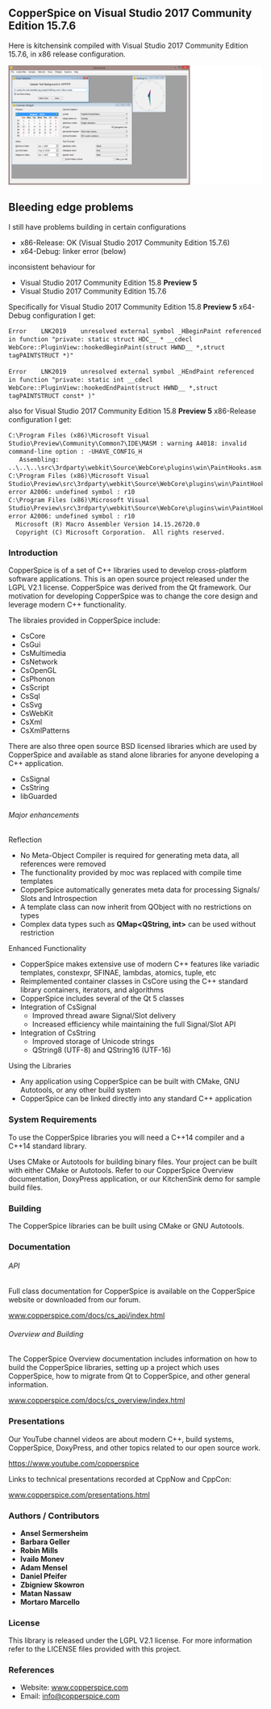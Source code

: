 ## CopperSpice on Visual Studio 2017 Community Edition 15.7.6

Here is kitchensink compiled with Visual Studio 2017 Community Edition 15.7.6, in x86 release configuration.

[![Kitchensink](art/cop1.png)](https://github.com/copperspice/copperspice)

## Bleeding edge problems

I still have problems building in certain configurations

- x86-Release: OK (Visual Studio 2017 Community Edition 15.7.6)
- x64-Debug: linker error (below)

inconsistent behaviour for 
- Visual Studio 2017 Community Edition 15.8 **Preview 5**
- Visual Studio 2017 Community Edition 15.7.6

Specifically for Visual Studio 2017 Community Edition 15.8 **Preview 5** x64-Debug configuration I get:

```
Error    LNK2019    unresolved external symbol _HBeginPaint referenced in function "private: static struct HDC__ * __cdecl WebCore::PluginView::hookedBeginPaint(struct HWND__ *,struct tagPAINTSTRUCT *)" 

Error    LNK2019    unresolved external symbol _HEndPaint referenced in function "private: static int __cdecl WebCore::PluginView::hookedEndPaint(struct HWND__ *,struct tagPAINTSTRUCT const* )"
```

also for Visual Studio 2017 Community Edition 15.8 **Preview 5** x86-Release configuration I get:

```
C:\Program Files (x86)\Microsoft Visual Studio\Preview\Community\Common7\IDE\MASM : warning A4018: invalid command-line option : -UHAVE_CONFIG_H
   Assembling: ..\..\..\src\3rdparty\webkit\Source\WebCore\plugins\win\PaintHooks.asm
C:\Program Files (x86)\Microsoft Visual Studio\Preview\src\3rdparty\webkit\Source\WebCore\plugins\win\PaintHooks.asm(27): error A2006: undefined symbol : r10
C:\Program Files (x86)\Microsoft Visual Studio\Preview\src\3rdparty\webkit\Source\WebCore\plugins\win\PaintHooks.asm(42): error A2006: undefined symbol : r10
  Microsoft (R) Macro Assembler Version 14.15.26720.0
  Copyright (C) Microsoft Corporation.  All rights reserved.
```  
  

### Introduction
CopperSpice is of a set of C++ libraries used to develop cross-platform software applications. This is an open source project
released under the LGPL V2.1 license. CopperSpice was derived from the Qt framework. Our motivation for developing CopperSpice was to
change the core design and leverage modern C++ functionality.

The libraies provided in CopperSpice include:

 * CsCore
 * CsGui
 * CsMultimedia
 * CsNetwork
 * CsOpenGL
 * CsPhonon
 * CsScript
 * CsSql
 * CsSvg
 * CsWebKit
 * CsXml
 * CsXmlPatterns

There are also three open source BSD licensed libraries which are used by CopperSpice and available as stand alone libraries
for anyone developing a C++ application.

 * CsSignal
 * CsString
 * libGuarded


###### Major enhancements

Reflection
 * No Meta-Object Compiler is required for generating meta data, all references were removed
 * The functionality provided by moc was replaced with compile time templates
 * CopperSpice automatically generates meta data for processing Signals/ Slots and Introspection
 * A template class can now inherit from QObject with no restrictions on types
 * Complex data types such as **QMap&lt;QString, int&gt;** can be used without restriction

Enhanced Functionality
 * CopperSpice makes extensive use of modern C++ features like variadic templates, constexpr, SFINAE, lambdas, atomics,
   tuple, etc
 * Reimplemented container classes in CsCore using the C++ standard library containers, iterators, and algorithms
 * CopperSpice includes several of the Qt 5 classes
 * Integration of CsSignal
   * Improved thread aware Signal/Slot delivery
   * Increased efficiency while maintaining the full Signal/Slot API
 * Integration of CsString
   * Improved storage of Unicode strings
   * QString8 (UTF-8) and QString16 (UTF-16)

Using the Libraries
 * Any application using CopperSpice can be built with CMake, GNU Autotools, or any other build system
 * CopperSpice can be linked directly into any standard C++ application


### System Requirements

To use the CopperSpice libraries you will need a C++14 compiler and a C++14 standard library.

Uses CMake or Autotools for building binary files. Your project can be built with either CMake
or Autotools. Refer to our CopperSpice Overview documentation, DoxyPress application, or our
KitchenSink demo for sample build files.


### Building

The CopperSpice libraries can be built using CMake or GNU Autotools.


### Documentation

###### API

Full class documentation for CopperSpice is available on the CopperSpice website or downloaded from our forum.

www.copperspice.com/docs/cs_api/index.html


###### Overview and Building

The CopperSpice Overview documentation includes information on how to build the CopperSpice libraries, setting up a
project which uses CopperSpice, how to migrate from Qt to CopperSpice, and other general information.

www.copperspice.com/docs/cs_overview/index.html


### Presentations

Our YouTube channel videos are about modern C++, build systems, CopperSpice, DoxyPress, and other topics related to our
open source work.

https://www.youtube.com/copperspice


Links to technical presentations recorded at CppNow and CppCon:

www.copperspice.com/presentations.html


### Authors / Contributors

* **Ansel Sermersheim**
* **Barbara Geller**
* **Robin Mills**
* **Ivailo Monev**
* **Adam Mensel**
* **Daniel Pfeifer**
* **Zbigniew Skowron**
* **Matan Nassaw**
* **Mortaro Marcello**


### License

This library is released under the LGPL V2.1 license. For more information refer to the LICENSE files provided with
this project.


### References

* Website: www.copperspice.com
* Email:   info@copperspice.com
